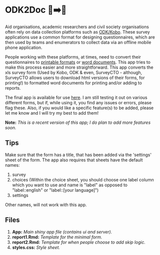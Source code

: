 # ODK2Doc 📱➡️📝 
Aid organisations, academic researchers and civil society organisations often rely on data collection platforms such as [ODK/Kobo](https://getodk.org/vs-kobo/). These survey applications use a common format for designing questionnaires, which are then used by teams and enumerators to collect data via an offline mobile phone application.

People working with these platforms, at times, need to convert their questionnaires to [printable formats](https://forum.getodk.org/t/download-form-to-word/5868) or [word documents](https://community.kobotoolbox.org/t/do-we-convert-kobo-question-form-into-microsoft-word/5177). This app tries to make this process easier and more straightforward. This app converts the xls survey form (Used by Kobo, ODK & even, SurveyCTO - although, SurveyCTO allows users to download html versions of their forms, for printing!) to formatted word documents for printing and/or adding to reports. 

The final app is available for use [here](https://zaeendesouza.shinyapps.io/ODK2Doc/). I am still testing it out on various different forms, but if, while using it, you find any issues or errors, please flag these. Also, if you would like a specific feature(s) to be added, please let me know and I will try my best to add them!


**Note:** *This is a recent version of this app; I do plan to add more features soon.*

## Tips

Make sure that the form has a title, that has been added via the 'settings' sheet of the form. The app also requires that sheets have the default names:

1. survey
2. choices (Within the choice sheet, you should choose one label column which you want to use and name is "label" as opposed to "label::english" or "label::[your language]")
3. settings

Other names, will not work with this app.

## Files

1. **App:** *Main shiny app file (contains ui and server).*
2.  **report1.Rmd:** *Template for the minimal form.*
3. **report2.Rmd:** *Template for when people choose to add skip logic.*
4. **styles.css:** *Style sheet.*
